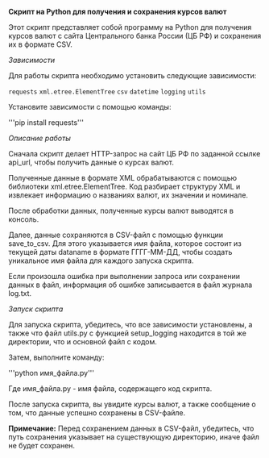 **Скрипт на Python для получения и сохранения курсов валют**

Этот скрипт представляет собой программу на Python для получения курсов валют с сайта Центрального банка России (ЦБ РФ) и сохранения их в формате CSV.

*Зависимости*

Для работы скрипта необходимо установить следующие зависимости:

`requests` `xml.etree.ElementTree` `csv` `datetime` `logging` `utils` 


Установите зависимости с помощью команды:

'''pip install requests'''


*Описание работы*

Сначала скрипт делает HTTP-запрос на сайт ЦБ РФ по заданной ссылке api_url, чтобы получить данные о курсах валют.

Полученные данные в формате XML обрабатываются с помощью библиотеки xml.etree.ElementTree. Код разбирает структуру XML и извлекает информацию о названиях валют, их значении и номинале.

После обработки данных, полученные курсы валют выводятся в консоль.

Далее, данные сохраняются в CSV-файл с помощью функции save_to_csv. Для этого указывается имя файла, которое состоит из текущей даты dataname в формате ГГГГ-ММ-ДД, чтобы создать уникальное имя файла для каждого запуска скрипта.

Если произошла ошибка при выполнении запроса или сохранении данных в файл, информация об ошибке записывается в файл журнала log.txt.


*Запуск скрипта*

Для запуска скрипта, убедитесь, что все зависимости установлены, а также что файл utils.py с функцией setup_logging находится в той же директории, что и основной файл с кодом.

Затем, выполните команду:

'''python имя_файла.py'''

Где имя_файла.py - имя файла, содержащего код скрипта.

После запуска скрипта, вы увидите курсы валют, а также сообщение о том, что данные успешно сохранены в CSV-файле.

**Примечание:** Перед сохранением данных в CSV-файл, убедитесь, что путь сохранения указывает на существующую директорию, иначе файл не будет сохранен.
